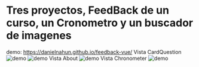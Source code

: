 # Tres proyectos, FeedBack de un curso, un Cronometro y un buscador de imagenes
demo: https://danielnahun.github.io/feedback-vue/
Vista CardQuestion
![demo](https://github.com/DANIELNAHUN/feedback-vue/blob/main/feedbackPage1.png)
![demo](https://github.com/DANIELNAHUN/feedback-vue/blob/main/feedbackPage2.png)
Vista About
![demo](https://github.com/DANIELNAHUN/feedback-vue/blob/main/apiPage.png)
Vista Chronometer
![demo](https://github.com/DANIELNAHUN/feedback-vue/blob/main/chronometerPage.png)